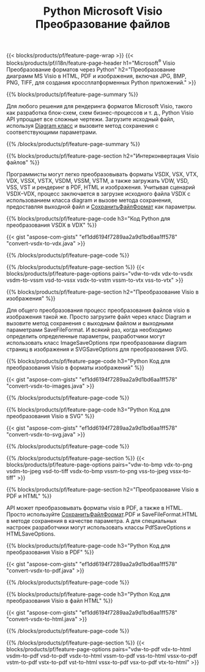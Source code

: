 ﻿---
title: Python Microsoft Visio Преобразование файлов
url: /ru/python-java/conversion/
description: Преобразование форматов Microsoft Visio VSDX VSX VDX VTX VSSX VSTX VSDM VSTM VSSM VDW VSD VST VSS в изображения HTML и PDF с несколькими строками Python код.
---
{{< blocks/products/pf/feature-page-wrap >}}
{{< blocks/products/pf/i18n/feature-page-header h1="Microsoft<sup>&reg;</sup> Visio Преобразование форматов через Python" h2="Преобразование диаграмм MS Visio в HTML, PDF и изображения, включая JPG, BMP, PNG, TIFF, для создания кроссплатформенных Python приложений." >}}

{{% blocks/products/pf/feature-page-summary %}}

Для любого решения для рендеринга форматов Microsoft Visio, такого как разработка блок-схем, схем бизнес-процессов и т. д., Python Visio API упрощает все сложные чертежи. Загрузите исходный файл, используя [Diagram класс](https://apireference.aspose.com/diagram/python-java/asposediagram.api/Diagram) и вызовите метод сохранения с соответствующими параметрами.

{{% /blocks/products/pf/feature-page-summary %}}

{{% blocks/products/pf/feature-page-section h2="Интерконвертация Visio файлов" %}}

Программисты могут легко преобразовывать форматы VSDX, VSX, VTX, VDX, VSSX, VSTX, VSDM, VSSM, VSTM, а также загружать VDW, VSD, VSS, VST и рендеринг в PDF, HTML и изображения. Учитывая сценарий VSDX–VDX, процесс заключается в загрузке исходного файла VSDX с использованием класса diagram и вызове метода сохранения, предоставляя выходной файл и [СохранитьФайлФормат](https://apireference.aspose.com/diagram/python-java/asposediagram.api/SaveFileFormat) как параметры. 

{{% blocks/products/pf/feature-page-code h3="Код Python для преобразования VSDX в VDX" %}}

{{< gist "aspose-com-gists" "ef1dd6194f7289aa2a9d1bd6aa1ff578" "convert-vsdx-to-vdx.java" >}}

{{% /blocks/products/pf/feature-page-code %}}

{{% /blocks/products/pf/feature-page-section %}}
{{< blocks/products/pf/feature-page-options pairs="vdw-to-vdx vdx-to-vsdx vsdm-to-vssm vsd-to-vssx vsdx-to-vstm vssm-to-vtx vss-to-vtx" >}}

{{% blocks/products/pf/feature-page-section h2="Преобразование Visio в изображения" %}}

Для общего преобразования процесс преобразования файлов visio в изображения такой же. Просто загрузите файл через класс Diagram и вызовите метод сохранения с выходным файлом и выходными параметрами SaveFileFormat. И всякий раз, когда необходимо определить определенные параметры, разработчики могут использовать класс ImageSaveOptions при преобразовании diagram страниц в изображения и SVGSaveOptions для преобразования SVG.

{{% blocks/products/pf/feature-page-code h3="Python Код для преобразования Visio в форматы изображений" %}}

{{< gist "aspose-com-gists" "ef1dd6194f7289aa2a9d1bd6aa1ff578" "convert-vsdx-to-images.java" >}}

{{% /blocks/products/pf/feature-page-code %}}

{{% blocks/products/pf/feature-page-code h3="Python Код для преобразования Visio в SVG" %}}

{{< gist "aspose-com-gists" "ef1dd6194f7289aa2a9d1bd6aa1ff578" "convert-vsdx-to-svg.java" >}}

{{% /blocks/products/pf/feature-page-code %}}

{{% /blocks/products/pf/feature-page-section %}}
{{< blocks/products/pf/feature-page-options pairs="vdw-to-bmp vdx-to-png vsdm-to-jpeg vsd-to-tiff vsdx-to-bmp vssm-to-png vss-to-jpeg vssx-to-tiff" >}}

{{% blocks/products/pf/feature-page-section h2="Преобразование Visio в PDF и HTML" %}}

API может преобразовывать форматы visio в PDF, а также в HTML. Просто используйте [СохранитьФайлФормат](https://apireference.aspose.com/diagram/python-java/asposediagram.api/SaveFileFormat).PDF и SaveFileFormat.HTML в методе сохранения в качестве параметра. А для специальных настроек разработчики могут использовать классы PdfSaveOptions и HTMLSaveOptions.

{{% blocks/products/pf/feature-page-code h3="Python Код для преобразования Visio в PDF" %}}

{{< gist "aspose-com-gists" "ef1dd6194f7289aa2a9d1bd6aa1ff578" "convert-vsdx-to-pdf.java" >}}

{{% /blocks/products/pf/feature-page-code %}}

{{% blocks/products/pf/feature-page-code h3="Python Код для преобразования Visio в файл HTML" %}}

{{< gist "aspose-com-gists" "ef1dd6194f7289aa2a9d1bd6aa1ff578" "convert-vsdx-to-html.java" >}}

{{% /blocks/products/pf/feature-page-code %}}

{{% /blocks/products/pf/feature-page-section %}}
{{< blocks/products/pf/feature-page-options pairs="vdw-to-pdf vdx-to-html vsdm-to-pdf vsd-to-pdf vsdx-to-html vssm-to-pdf vss-to-html vssx-to-pdf vstm-to-pdf vstx-to-pdf vst-to-html vssx-to-pdf vsx-to-pdf vtx-to-html" >}}